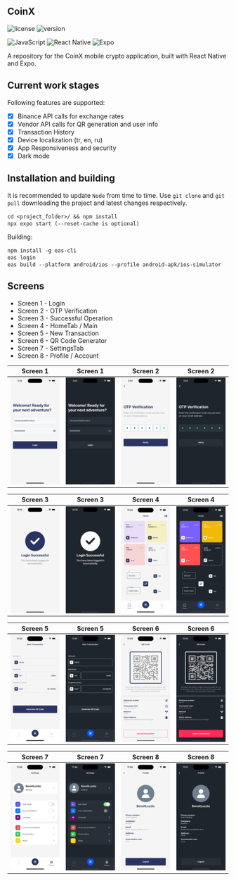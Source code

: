 
## CoinX
![license](https://img.shields.io/github/license/N-way1/Payone_mobile)
![version](https://img.shields.io/github/v/release/N-way1/Payone_mobile?display_name=tag)

![JavaScript](https://img.shields.io/badge/javascript-%23323330.svg?style=for-the-badge&logo=javascript&logoColor=%23F7DF1E)
![React Native](https://img.shields.io/badge/react_native-%2320232a.svg?style=for-the-badge&logo=react&logoColor=%2361DAFB)
![Expo](https://img.shields.io/badge/expo-1C1E24?style=for-the-badge&logo=expo&logoColor=#D04A37)

A repository for the CoinX mobile crypto application, built with React Native and Expo.
<br>

## Current work stages

Following features are supported:

- [x] Binance API calls for exchange rates
- [x] Vendor API calls for QR generation and user info
- [x] Transaction History
- [x] Device localization (tr, en, ru)
- [x] App Responsiveness and security
- [x] Dark mode

## Installation and building

It is recommended to update ```Node``` from time to time.
Use ```git clone``` and ```git pull``` downloading the project and latest changes respectively.

```
cd <project_folder>/ && npm install
npx expo start (--reset-cache is optional)
```

Building:

```
npm install -g eas-cli
eas login
eas build --platform android/ios --profile android-apk/ios-simulator
```

## Screens

- Screen 1 - Login
- Screen 2 - OTP Verification
- Screen 3 - Successful Operation
- Screen 4 - HomeTab / Main
- Screen 5 - New Transaction 
- Screen 6 - QR Code Generator
- Screen 7 - SettingsTab
- Screen 8 - Profile / Account



| Screen 1                         | Screen 1                       | Screen 2                       | Screen 2                     |
|----------------------------------|--------------------------------|--------------------------------|------------------------------|
| ![](assets/light/login_light.png) | ![](assets/dark/login_dark.png) | ![](assets/light/otp_light.png) | ![](assets/dark/otp_dark.png) |



| Screen 3                            | Screen 3                         | Screen 4                         | Screen 4                      |
|-------------------------------------|----------------------------------|----------------------------------|-------------------------------|
| ![](assets/light/success_light.png)  | ![](assets/dark/success_dark.png) | ![](assets/light/home_light.png)  | ![](assets/dark/home_dark.png) |



| Screen 5                               | Screen 5                             | Screen 6                      | Screen 6                    |
|----------------------------------------|--------------------------------------|-------------------------------|-----------------------------|
| ![](assets/light/transaction_light.png) | ![](assets/dark/transaction_dark.png) | ![](assets/light/qr_light.png) | ![](assets/dark/qr_dark.png) |


| Screen 7                            | Screen 7                          | Screen 8                           | Screen 8                         |
|-------------------------------------|-----------------------------------|------------------------------------|----------------------------------|
| ![](assets/light/settings_light.png) | ![](assets/dark/settings_dark.png) | ![](assets/light/profile_light.png) | ![](assets/dark/profile_dark.png) |
